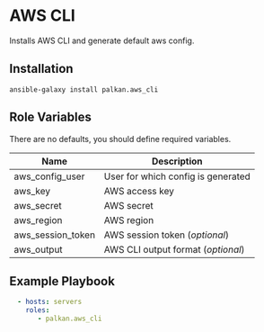 AWS CLI
========

Installs AWS CLI and generate default aws config.

Installation
--------------

`ansible-galaxy install palkan.aws_cli`

Role Variables
--------------

There are no defaults, you should define required variables.

| Name                        | Description    |
|-----------------------------|----------------|
| aws_config_user             | User for which config is generated |
| aws_key                     | AWS access key |
| aws_secret                  | AWS secret     |
| aws_region                  | AWS region     |
| aws_session_token           | AWS session token (_optional_)|
| aws_output                  | AWS CLI output format (_optional_)|


Example Playbook
-------------------------
```yml
  - hosts: servers
    roles:
       - palkan.aws_cli
```

